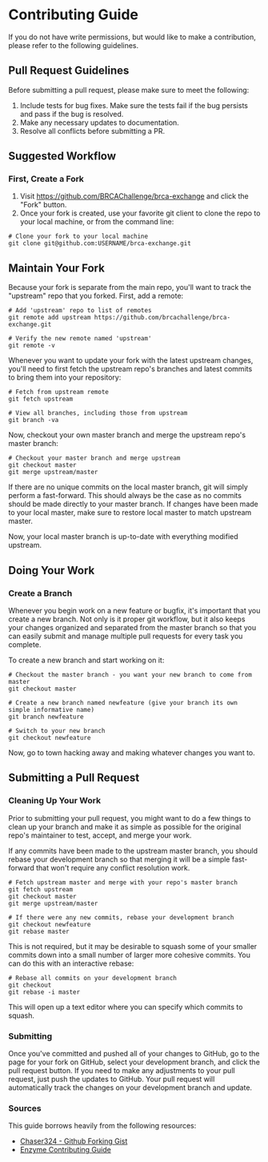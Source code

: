 # Contributing Guide

If you do not have write permissions, but would like to make a contribution, please refer to the following guidelines.

## Pull Request Guidelines

Before submitting a pull request, please make sure to meet the following:

1. Include tests for bug fixes. Make sure the tests fail if the bug persists and pass if the bug is resolved.
1. Make any necessary updates to documentation.
1. Resolve all conflicts before submitting a PR.


## Suggested Workflow

### First, Create a Fork

1. Visit https://github.com/BRCAChallenge/brca-exchange and click the "Fork" button.
1. Once your fork is created, use your favorite git client to clone the repo to your local machine, or from the command line:

```shell
# Clone your fork to your local machine
git clone git@github.com:USERNAME/brca-exchange.git
```

## Maintain Your Fork

Because your fork is separate from the main repo, you'll want to track the "upstream" repo that you forked. First, add a remote:

```shell
# Add 'upstream' repo to list of remotes
git remote add upstream https://github.com/brcachallenge/brca-exchange.git

# Verify the new remote named 'upstream'
git remote -v
```

Whenever you want to update your fork with the latest upstream changes, you'll need to first fetch the upstream repo's branches and latest commits to bring them into your repository:

```shell
# Fetch from upstream remote
git fetch upstream

# View all branches, including those from upstream
git branch -va
```

Now, checkout your own master branch and merge the upstream repo's master branch:

```shell
# Checkout your master branch and merge upstream
git checkout master
git merge upstream/master
```

If there are no unique commits on the local master branch, git will simply perform a fast-forward. This should always be the case as no commits should be made directly to your master branch. If changes have been made to your local master, make sure to restore local master to match upstream master.

Now, your local master branch is up-to-date with everything modified upstream.

## Doing Your Work

### Create a Branch
Whenever you begin work on a new feature or bugfix, it's important that you create a new branch. Not only is it proper git workflow, but it also keeps your changes organized and separated from the master branch so that you can easily submit and manage multiple pull requests for every task you complete.

To create a new branch and start working on it:

```shell
# Checkout the master branch - you want your new branch to come from master
git checkout master

# Create a new branch named newfeature (give your branch its own simple informative name)
git branch newfeature

# Switch to your new branch
git checkout newfeature
```

Now, go to town hacking away and making whatever changes you want to.

## Submitting a Pull Request

### Cleaning Up Your Work

Prior to submitting your pull request, you might want to do a few things to clean up your branch and make it as simple as possible for the original repo's maintainer to test, accept, and merge your work.

If any commits have been made to the upstream master branch, you should rebase your development branch so that merging it will be a simple fast-forward that won't require any conflict resolution work.

```shell
# Fetch upstream master and merge with your repo's master branch
git fetch upstream
git checkout master
git merge upstream/master

# If there were any new commits, rebase your development branch
git checkout newfeature
git rebase master
```

This is not required, but it may be desirable to squash some of your smaller commits down into a small number of larger more cohesive commits. You can do this with an interactive rebase:

```shell
# Rebase all commits on your development branch
git checkout
git rebase -i master
```

This will open up a text editor where you can specify which commits to squash.

### Submitting

Once you've committed and pushed all of your changes to GitHub, go to the page for your fork on GitHub, select your development branch, and click the pull request button. If you need to make any adjustments to your pull request, just push the updates to GitHub. Your pull request will automatically track the changes on your development branch and update.

### Sources
This guide borrows heavily from the following resources:
* [Chaser324 - Github Forking Gist](https://gist.github.com/Chaser324/ce0505fbed06b947d962)
* [Enzyme Contributing Guide](https://github.com/airbnb/enzyme/blob/master/CONTRIBUTING.md)
